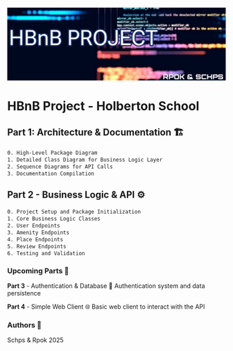<p align="center"> <img src="https://github.com/Schpser/holbertonschool-hbnb/blob/main/Banner.jpg" >
</a></p>

# HBnB Project - Holberton School

## __Part 1__: Architecture & Documentation 🏗️

    0. High-Level Package Diagram
    1. Detailed Class Diagram for Business Logic Layer
    2. Sequence Diagrams for API Calls
    3. Documentation Compilation

## __Part 2__ - Business Logic & API ⚙️

    0. Project Setup and Package Initialization
    1. Core Business Logic Classes
    2. User Endpoints
    3. Amenity Endpoints
    4. Place Endpoints
    5. Review Endpoints 
    6. Testing and Validation

### Upcoming Parts 🚀


__Part 3__ - Authentication & Database 🔐
Authentication system and data persistence

__Part 4__ - Simple Web Client 🌐
Basic web client to interact with the API

### Authors 👥
Schps & Rpok
2025